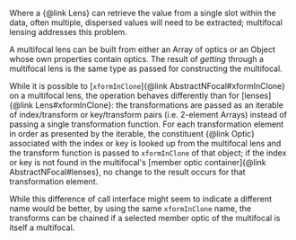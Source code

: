 Where a {@link Lens} can retrieve the value from a single slot within the data, often multiple, dispersed values will need to be extracted; multifocal lensing addresses this problem.

A multifocal lens can be built from either an Array of optics or an Object whose own properties contain optics.  The result of *getting* through a multifocal lens is the same type as passed for constructing the multifocal.

While it is possible to [`xformInClone`]{@link AbstractNFocal#xformInClone} on a multifocal lens, the operation behaves differently than for [lenses]{@link Lens#xformInClone}: the transformations are passed as an iterable of index/transform or key/transform pairs (i.e. 2-element Arrays) instead of passing a single transformation function.  For each transformation element in order as presented by the iterable, the constituent {@link Optic} associated with the index or key is looked up from the multifocal lens and the transform function is passed to `xformInClone` of that object; if the index or key is not found in the multifocal's [member optic container]{@link AbstractNFocal#lenses}, no change to the result occurs for that transformation element.

While this difference of call interface might seem to indicate a different name would be better, by using the same `xformInClone` name, the transforms can be chained if a selected member optic of the multifocal is itself a multifocal.
